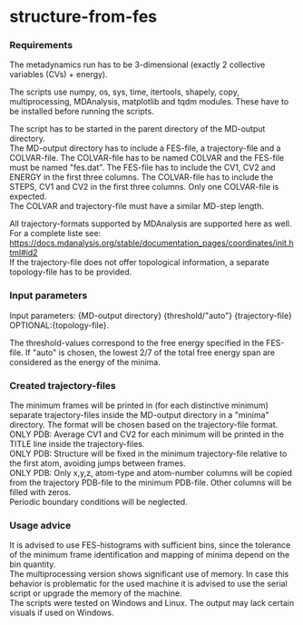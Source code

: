 # structure-from-fes

### Requirements

The metadynamics run has to be 3-dimensional (exactly 2 collective variables (CVs) + energy). 

The scripts use numpy, os, sys, time, itertools, shapely, copy, multiprocessing, MDAnalysis, matplotlib and tqdm modules. These have to be installed before running the scripts.

The script has to be started in the parent directory of the MD-output directory.<br>
The MD-output directory has to include a FES-file, a trajectory-file and a COLVAR-file. The COLVAR-file has to be named COLVAR and the FES-file must be named "fes.dat". The FES-file has to include the CV1, CV2 and ENERGY in the first three columns. The COLVAR-file has to include the STEPS, CV1 and CV2 in the first three columns. Only one COLVAR-file is expected.<br>
The COLVAR and trajectory-file must have a similar MD-step length.

All trajectory-formats supported by MDAnalysis are supported here as well. For a complete liste see:<br>
https://docs.mdanalysis.org/stable/documentation_pages/coordinates/init.html#id2 <br>
If the trajectory-file does not offer topological information, a separate topology-file has to be provided.

### Input parameters

Input parameters: {MD-output directory} {threshold/"auto"} {trajectory-file} OPTIONAL:{topology-file}.<br>

The threshold-values correspond to the free energy specified in the FES-file. If "auto" is chosen, the lowest 2/7 of the total free energy span are considered as the energy of the minima.

### Created trajectory-files

The minimum frames will be printed in (for each distinctive minimum) separate trajectory-files inside the MD-output directory in a "minima" directory. The format will be chosen based on the trajectory-file format.<br>
ONLY PDB: Average CV1 and CV2 for each minimum will be printed in the TITLE line inside the trajectory-files.<br>
ONLY PDB: Structure will be fixed in the minimum trajectory-file relative to the first atom, avoiding jumps between frames.<br>
ONLY PDB: Only x,y,z, atom-type and atom-number columns will be copied from the trajectory PDB-file to the minimum PDB-file. Other columns will be filled with zeros.<br>
Periodic boundary conditions will be neglected.<br>

### Usage advice

It is advised to use FES-histograms with sufficient bins, since the tolerance of the minimum frame identification and mapping of minima
depend on the bin quantity.<br>
The multiprocessing version shows significant use of memory. In case this behavior is problematic for the used machine it is advised to use the serial script or upgrade the memory of the machine.<br>
The scripts were tested on Windows and Linux. The output may lack certain visuals if used on Windows.
